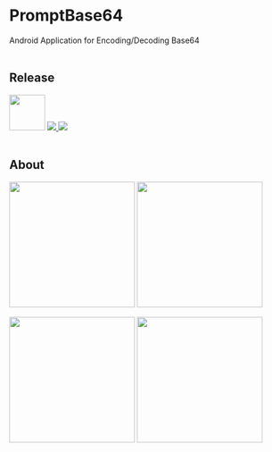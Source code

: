 # PromptBase64
Android Application for Encoding/Decoding Base64
<br><br>

## Release
<img src="https://user-images.githubusercontent.com/81938036/150636567-2ea5dd2d-00b7-45b6-b2a4-3094232bb495.png" width="64">
<a href="https://play.google.com/store/apps/details?id=com.pleiades.pleione.base64">
  <img src="https://img.shields.io/badge/Play Store-1.1.0-FD9E16">
</a>
<a href="https://play.google.com/store/apps/details?id=com.pleiades.pleione.base64">
  <img src="https://img.shields.io/badge/Downloads-0.3k++-orange">
</a>
<br><br>

## About
<img src="https://user-images.githubusercontent.com/81938036/150158220-6f69629a-e2e2-450d-8e7f-60803b33a876.png" width="225"> <img src="https://user-images.githubusercontent.com/81938036/150158226-7bb92155-daa9-4395-8b1a-863c94983375.png" width="225">

<img src="https://user-images.githubusercontent.com/81938036/150158232-4442b36b-7b4d-4b0d-8e71-008a08dec7fe.png" width="225"> <img src="https://user-images.githubusercontent.com/81938036/150158236-8c19cf71-bf94-4fb2-9410-6b4af8b45b0b.png" width="225">
